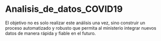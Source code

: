 # Analisis_de_datos_COVID19
El objetivo no es solo realizar este análisis una vez, sino construir un proceso automatizado y robusto que permita al ministerio integrar nuevos datos de manera rápida y fiable en el futuro.
